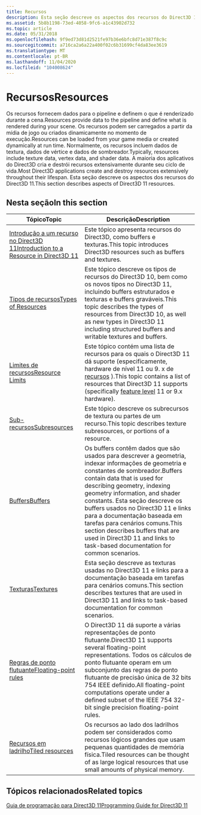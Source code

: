 ```yaml
---
title: Recursos
description: Esta seção descreve os aspectos dos recursos do Direct3D 11.
ms.assetid: 5b8b1198-73ed-4058-9fc6-a1c43902d732
ms.topic: article
ms.date: 05/31/2018
ms.openlocfilehash: 9f9ed73d81d2521fe97b36e6bfc8d71e387f8c9c
ms.sourcegitcommit: a716ca2a6a22a400f02c6b31699cf4da83ee3619
ms.translationtype: MT
ms.contentlocale: pt-BR
ms.lasthandoff: 11/04/2020
ms.locfileid: "104008624"
---
```

# <a name="resources"></a><span data-ttu-id="d6f69-103">Recursos</span><span class="sxs-lookup"><span data-stu-id="d6f69-103">Resources</span></span>

<span data-ttu-id="d6f69-104">Os recursos fornecem dados para o pipeline e definem o que é renderizado durante a cena.</span><span class="sxs-lookup"><span data-stu-id="d6f69-104">Resources provide data to the pipeline and define what is rendered during your scene.</span></span> <span data-ttu-id="d6f69-105">Os recursos podem ser carregados a partir da mídia de jogo ou criados dinamicamente no momento de execução.</span><span class="sxs-lookup"><span data-stu-id="d6f69-105">Resources can be loaded from your game media or created dynamically at run time.</span></span> <span data-ttu-id="d6f69-106">Normalmente, os recursos incluem dados de textura, dados de vértice e dados de sombreador.</span><span class="sxs-lookup"><span data-stu-id="d6f69-106">Typically, resources include texture data, vertex data, and shader data.</span></span> <span data-ttu-id="d6f69-107">A maioria dos aplicativos do Direct3D cria e destrói recursos extensivamente durante seu ciclo de vida.</span><span class="sxs-lookup"><span data-stu-id="d6f69-107">Most Direct3D applications create and destroy resources extensively throughout their lifespan.</span></span> <span data-ttu-id="d6f69-108">Esta seção descreve os aspectos dos recursos do Direct3D 11.</span><span class="sxs-lookup"><span data-stu-id="d6f69-108">This section describes aspects of Direct3D 11 resources.</span></span>


## <a name="in-this-section"></a><span data-ttu-id="d6f69-109">Nesta seção</span><span class="sxs-lookup"><span data-stu-id="d6f69-109">In this section</span></span>



| <span data-ttu-id="d6f69-110">Tópico</span><span class="sxs-lookup"><span data-stu-id="d6f69-110">Topic</span></span>                                                                                             | <span data-ttu-id="d6f69-111">Descrição</span><span class="sxs-lookup"><span data-stu-id="d6f69-111">Description</span></span>                                                                                                                                                                                                                                        |
|---------------------------------------------------------------------------------------------------|----------------------------------------------------------------------------------------------------------------------------------------------------------------------------------------------------------------------------------------------------|
| [<span data-ttu-id="d6f69-112">Introdução a um recurso no Direct3D 11</span><span class="sxs-lookup"><span data-stu-id="d6f69-112">Introduction to a Resource in Direct3D 11</span></span>](overviews-direct3d-11-resources-intro.md)<br/> | <span data-ttu-id="d6f69-113">Este tópico apresenta recursos do Direct3D, como buffers e texturas.</span><span class="sxs-lookup"><span data-stu-id="d6f69-113">This topic introduces Direct3D resources such as buffers and textures.</span></span><br/>                                                                                                                                                                  |
| [<span data-ttu-id="d6f69-114">Tipos de recursos</span><span class="sxs-lookup"><span data-stu-id="d6f69-114">Types of Resources</span></span>](overviews-direct3d-11-resources-types.md)<br/>                        | <span data-ttu-id="d6f69-115">Este tópico descreve os tipos de recursos do Direct3D 10, bem como os novos tipos no Direct3D 11, incluindo buffers estruturados e texturas e buffers graváveis.</span><span class="sxs-lookup"><span data-stu-id="d6f69-115">This topic describes the types of resources from Direct3D 10, as well as new types in Direct3D 11 including structured buffers and writable textures and buffers.</span></span><br/>                                                                       |
| [<span data-ttu-id="d6f69-116">Limites de recursos</span><span class="sxs-lookup"><span data-stu-id="d6f69-116">Resource Limits</span></span>](overviews-direct3d-11-resources-limits.md)<br/>                          | <span data-ttu-id="d6f69-117">Este tópico contém uma lista de recursos para os quais o Direct3D 11 dá suporte (especificamente, hardware de nível 11 ou 9. x de [recursos](overviews-direct3d-11-devices-downlevel-intro.md) ).</span><span class="sxs-lookup"><span data-stu-id="d6f69-117">This topic contains a list of resources that Direct3D 11 supports (specifically [feature level](overviews-direct3d-11-devices-downlevel-intro.md) 11 or 9.x hardware).</span></span><br/>                                 |
| [<span data-ttu-id="d6f69-118">Sub-recursos</span><span class="sxs-lookup"><span data-stu-id="d6f69-118">Subresources</span></span>](overviews-direct3d-11-resources-subresources.md)<br/>                       | <span data-ttu-id="d6f69-119">Este tópico descreve os subrecursos de textura ou partes de um recurso.</span><span class="sxs-lookup"><span data-stu-id="d6f69-119">This topic describes texture subresources, or portions of a resource.</span></span><br/>                                                                                                                                                                   |
| [<span data-ttu-id="d6f69-120">Buffers</span><span class="sxs-lookup"><span data-stu-id="d6f69-120">Buffers</span></span>](overviews-direct3d-11-resources-buffers.md)<br/>                                 | <span data-ttu-id="d6f69-121">Os buffers contêm dados que são usados para descrever a geometria, indexar informações de geometria e constantes de sombreador.</span><span class="sxs-lookup"><span data-stu-id="d6f69-121">Buffers contain data that is used for describing geometry, indexing geometry information, and shader constants.</span></span> <span data-ttu-id="d6f69-122">Esta seção descreve os buffers usados no Direct3D 11 e links para a documentação baseada em tarefas para cenários comuns.</span><span class="sxs-lookup"><span data-stu-id="d6f69-122">This section describes buffers that are used in Direct3D 11 and links to task-based documentation for common scenarios.</span></span><br/> |
| [<span data-ttu-id="d6f69-123">Texturas</span><span class="sxs-lookup"><span data-stu-id="d6f69-123">Textures</span></span>](overviews-direct3d-11-resources-textures.md)<br/>                               | <span data-ttu-id="d6f69-124">Esta seção descreve as texturas usadas no Direct3D 11 e links para a documentação baseada em tarefas para cenários comuns.</span><span class="sxs-lookup"><span data-stu-id="d6f69-124">This section describes textures that are used in Direct3D 11 and links to task-based documentation for common scenarios.</span></span><br/>                                                                                                                |
| [<span data-ttu-id="d6f69-125">Regras de ponto flutuante</span><span class="sxs-lookup"><span data-stu-id="d6f69-125">Floating-point rules</span></span>](floating-point-rules.md)<br/>                                       | <span data-ttu-id="d6f69-126">O Direct3D 11 dá suporte a várias representações de ponto flutuante.</span><span class="sxs-lookup"><span data-stu-id="d6f69-126">Direct3D 11 supports several floating-point representations.</span></span> <span data-ttu-id="d6f69-127">Todos os cálculos de ponto flutuante operam em um subconjunto das regras de ponto flutuante de precisão única de 32 bits 754 IEEE definido.</span><span class="sxs-lookup"><span data-stu-id="d6f69-127">All floating-point computations operate under a defined subset of the IEEE 754 32-bit single precision floating-point rules.</span></span><br/>                                               |
| [<span data-ttu-id="d6f69-128">Recursos em ladrilho</span><span class="sxs-lookup"><span data-stu-id="d6f69-128">Tiled resources</span></span>](tiled-resources.md)<br/>                                                 | <span data-ttu-id="d6f69-129">Os recursos ao lado dos ladrilhos podem ser considerados como recursos lógicos grandes que usam pequenas quantidades de memória física.</span><span class="sxs-lookup"><span data-stu-id="d6f69-129">Tiled resources can be thought of as large logical resources that use small amounts of physical memory.</span></span><br/>                                                                                                                                 |



 

## <a name="related-topics"></a><span data-ttu-id="d6f69-130">Tópicos relacionados</span><span class="sxs-lookup"><span data-stu-id="d6f69-130">Related topics</span></span>

<dl> <dt>

[<span data-ttu-id="d6f69-131">Guia de programação para Direct3D 11</span><span class="sxs-lookup"><span data-stu-id="d6f69-131">Programming Guide for Direct3D 11</span></span>](dx-graphics-overviews.md)
</dt> </dl>

 

 





